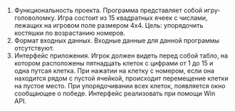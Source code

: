 1. Функциональность проекта. 
Программа представляет собой игру-головоломку. Игра состоит из 15 квадратных ячеек с числами, лежащих на игровом поле размером 4х4.
Цель: упорядочить костяшки по возрастанию номеров.
2. Формат входных данных.
Входные данные для данной программы отсутствуют.
3. Интерфейс приложения.
Игрок должен видеть перед собой табло, на котором расположены пятнадцать клеток с цифрами от 1 до 15 и одна путсая клетка. При нажатии на клетку с номером, если она находится рядом с пустой ячейкой, происходит перемещение клетки на пустое место. При упорядочивании всех клеток, появляется окно сообщающее о победе.
Интерфейс реализовать при помощи Win API.